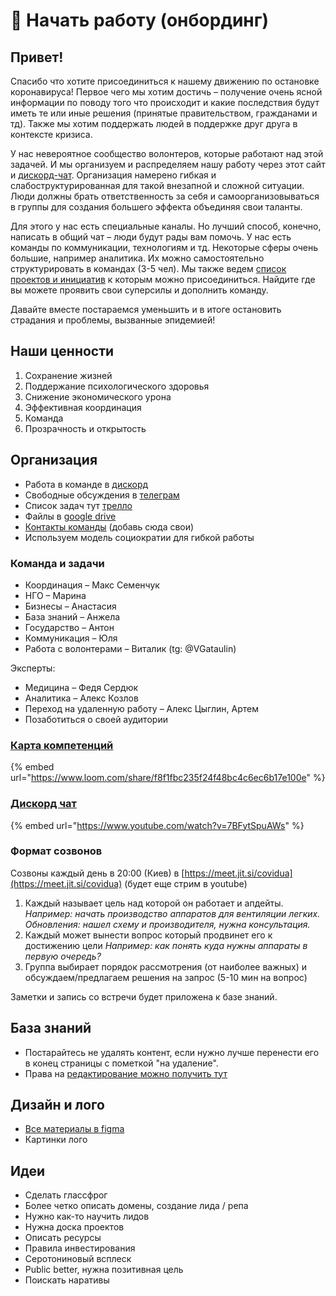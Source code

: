 # 🚀 Начать работу \(онбординг\)

## Привет!

Спасибо что хотите присоединиться к нашему движению по остановке коронавируса! Первое чего мы хотим достичь – получение очень ясной информации по поводу того что происходит и какие последствия будут иметь те или иные решения \(принятые правительством, гражданами и тд\). Также мы хотим поддержать людей в поддержке друг друга в контексте кризиса. 

У нас невероятное сообщество волонтеров, которые работают над этой задачей. И мы организуем и распределяем нашу работу через этот сайт и [дискорд-чат](https://discord.gg/AebMHV). Организация намерено гибкая и слабоструктурированная для такой внезапной и сложной ситуации. Люди должны брать ответственность за себя и самоорганизовываться в группы для создания большего эффекта объединяя свои таланты. 

Для этого у нас есть специальные каналы. Но лучший способ, конечно, написать в общий чат – люди будут рады вам помочь. У нас есть команды по коммуникации, технологиям и тд. Некоторые сферы очень большие, например аналитика. Их можно самостоятельно структурировать в командах \(3-5 чел\). Мы также ведем [список проектов и инициатив](../upravlenie-pandemiei/) к которым можно присоединиться. Найдите где вы можете проявить свои суперсилы и дополнить команду. 

Давайте вместе постараемся уменьшить и в итоге остановить страдания и проблемы, вызванные эпидемией!

## Наши ценности

1. Сохранение жизней
2. Поддержание психологического здоровья
3. Снижение экономического урона
4. Эффективная координация
5. Команда
6. Прозрачность и открытость

## Организация

* Работа в команде в [дискорд](https://discord.gg/AebMHV) 
* Свободные обсуждения в [телеграм](https://t.me/stopcovidua)
* Список задач тут [трелло](https://trello.com/invite/b/IkonsFAY/12e5d029973f9869061f7a5c1a0364f4/main-board)
* Файлы в [google drive](https://drive.google.com/drive/folders/1i4TaeHh8V0-WX8paR-xPhDIhl8tvFZTs?usp=sharing)
* [Контакты команды](https://docs.google.com/spreadsheets/d/1aFogfzJFu_4oDbCVGvR0dE2BfQc6m9A1L3_KHz9t8SY/edit#gid=0) \(добавь сюда свои\)
* Используем модель социократии для гибкой работы

### Команда и задачи

* Координация – Макс Семенчук
* НГО – Марина
* Бизнесы – Анастасия
* База знаний – Анжела
* Государство – Антон
* Коммуникация – Юля
* Работа с волонтерами – Виталик \(tg: @VGataulin\)

Эксперты:

* Медицина – Федя Сердюк
* Аналитика – Алекс Козлов
* Переход на удаленную работу – Алекс Цыглин, Артем
* Позаботиться о своей аудитории

### [Карта компетенций](https://graphcommons.com/graphs/f73f4bd3-041d-42cb-a42b-ec72651d2989?auto=true&layout=fa2)

{% embed url="https://www.loom.com/share/f8f1fbc235f24f48bc4c6ec6b17e100e" %}

### [Дискорд чат](https://discordapp.com/invite/jrcwfH)

{% embed url="https://www.youtube.com/watch?v=7BFytSpuAWs" %}

### Формат созвонов

Созвоны каждый день в 20:00 \(Киев\) в [https://meet.jit.si/covidua](https://meet.jit.si/covidua) \(будет еще стрим в youtube\)

1. Каждый называет цель над которой он работает и апдейты. _Например: начать производство аппаратов для вентиляции легких. Обновления: нашел схему и производителя, нужна консультация._ 
2. Каждый может вынести вопрос который продвинет его к достижению цели _Например: как понять куда нужны аппараты в первую очередь?_ 
3. Группа выбирает порядок рассмотрения \(от наиболее важных\) и обсуждаем/предлагаем решения на запрос \(5-10 мин на вопрос\)

Заметки и запись со встречи будет приложена к базе знаний.

## База знаний

* Постарайтесь не удалять контент, если нужно лучше перенести его в конец страницы с пометкой "на удаление".
* Права на [редактирование можно получить тут](https://app.gitbook.com/invite/dgov?invite=-M2JRBARwkcPd9AED8KT)

## Дизайн и лого

* [Все материалы в figma](https://www.figma.com/file/dL4QqItFu65HFNRwvs80sP/Stop-Covid?node-id=0%3A1)
* Картинки лого

## Идеи

* Сделать глассфрог
* Более четко описать домены, создание лида / репа
* Нужно как-то научить лидов
* Нужна доска проектов
* Описать ресурсы
* Правила инвестирования
* Серотониновый всплеск
* Public better, нужна позитивная цель
* Поискать наративы

